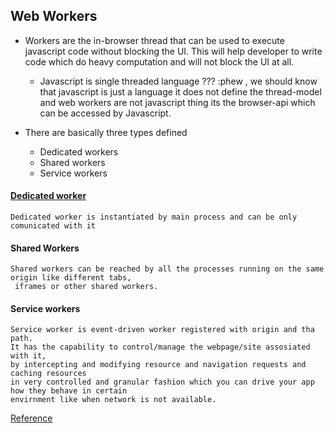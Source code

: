 ## Web Workers

* Workers are the in-browser thread that can be used to execute javascript code without blocking the UI.
  This will help developer to write code which do heavy computation and will not block the UI at all.
  
  * Javascript is single threaded language ??? :phew , we should know that
  javascript is just a language it does not define the thread-model and web workers are not
  javascript thing its the browser-api which can be accessed by Javascript.
  
* There are basically three types defined
    * Dedicated workers
    * Shared workers
    * Service workers
    
#### [Dedicated worker](https://github.com/vik7/jsWorkers/blob/master/dedicatedWorker/doc/webWorker.md)
    Dedicated worker is instantiated by main process and can be only comunicated with it
    
#### Shared Workers
    Shared workers can be reached by all the processes running on the same origin like different tabs,
     iframes or other shared workers.
    
#### Service workers
    Service worker is event-driven worker registered with origin and tha path.
    It has the capability to control/manage the webpage/site assosiated with it,
    by intercepting and modifying resource and navigation requests and caching resources
    in very controlled and granular fashion which you can drive your app how they behave in certain
    envirnment like when network is not available.
    
[Reference](https://blog.sessionstack.com/how-javascript-works-the-building-blocks-of-web-workers-5-cases-when-you-should-use-them-a547c0757f6a)
    